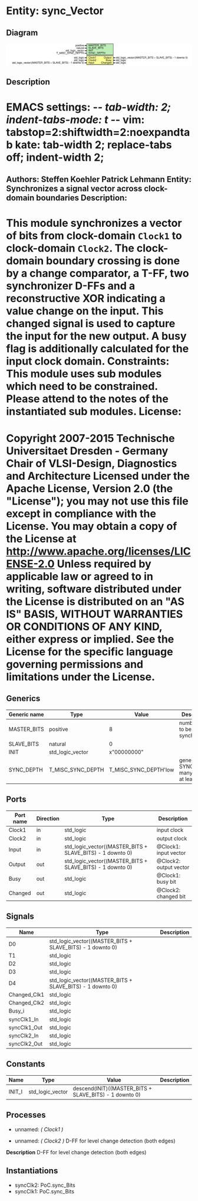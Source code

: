 # Entity: sync_Vector
## Diagram
![Diagram](sync_Vector.svg "Diagram")
## Description
EMACS settings: -*-  tab-width: 2; indent-tabs-mode: t -*-
vim: tabstop=2:shiftwidth=2:noexpandtab
kate: tab-width 2; replace-tabs off; indent-width 2;
=============================================================================
Authors:         Steffen Koehler
                 Patrick Lehmann
Entity:          Synchronizes a signal vector across clock-domain boundaries
Description:
-------------------------------------
This module synchronizes a vector of bits from clock-domain ``Clock1`` to
clock-domain ``Clock2``. The clock-domain boundary crossing is done by a
change comparator, a T-FF, two synchronizer D-FFs and a reconstructive
XOR indicating a value change on the input. This changed signal is used
to capture the input for the new output. A busy flag is additionally
calculated for the input clock domain.
Constraints:
  This module uses sub modules which need to be constrained. Please
  attend to the notes of the instantiated sub modules.
License:
=============================================================================
Copyright 2007-2015 Technische Universitaet Dresden - Germany
                    Chair of VLSI-Design, Diagnostics and Architecture
Licensed under the Apache License, Version 2.0 (the "License");
you may not use this file except in compliance with the License.
You may obtain a copy of the License at
   http://www.apache.org/licenses/LICENSE-2.0
Unless required by applicable law or agreed to in writing, software
distributed under the License is distributed on an "AS IS" BASIS,
WITHOUT WARRANTIES OR CONDITIONS OF ANY KIND, either express or implied.
See the License for the specific language governing permissions and
limitations under the License.
=============================================================================
## Generics
| Generic name | Type              | Value                 | Description                                 |
| ------------ | ----------------- | --------------------- | ------------------------------------------- |
| MASTER_BITS  | positive          | 8                     | number of bit to be synchronized            |
| SLAVE_BITS   | natural           | 0                     |                                             |
| INIT         | std_logic_vector  | x"00000000"           |                                             |
| SYNC_DEPTH   | T_MISC_SYNC_DEPTH | T_MISC_SYNC_DEPTH'low | generate SYNC_DEPTH many stages, at least 2 |
## Ports
| Port name | Direction | Type                                                      | Description             |
| --------- | --------- | --------------------------------------------------------- | ----------------------- |
| Clock1    | in        | std_logic                                                 | <Clock>  input clock    |
| Clock2    | in        | std_logic                                                 | <Clock>  output clock   |
| Input     | in        | std_logic_vector((MASTER_BITS + SLAVE_BITS) - 1 downto 0) | @Clock1:  input vector  |
| Output    | out       | std_logic_vector((MASTER_BITS + SLAVE_BITS) - 1 downto 0) | @Clock2:  output vector |
| Busy      | out       | std_logic                                                 | @Clock1:  busy bit      |
| Changed   | out       | std_logic                                                 | @Clock2:  changed bit   |
## Signals
| Name         | Type                                                      | Description |
| ------------ | --------------------------------------------------------- | ----------- |
| D0           | std_logic_vector((MASTER_BITS + SLAVE_BITS) - 1 downto 0) |             |
| T1           | std_logic                                                 |             |
| D2           | std_logic                                                 |             |
| D3           | std_logic                                                 |             |
| D4           | std_logic_vector((MASTER_BITS + SLAVE_BITS) - 1 downto 0) |             |
| Changed_Clk1 | std_logic                                                 |             |
| Changed_Clk2 | std_logic                                                 |             |
| Busy_i       | std_logic                                                 |             |
| syncClk1_In  | std_logic                                                 |             |
| syncClk1_Out | std_logic                                                 |             |
| syncClk2_In  | std_logic                                                 |             |
| syncClk2_Out | std_logic                                                 |             |
## Constants
| Name   | Type             | Value                                                   | Description |
| ------ | ---------------- | ------------------------------------------------------- | ----------- |
| INIT_I | std_logic_vector |  descend(INIT)((MASTER_BITS + SLAVE_BITS) - 1 downto 0) |             |
## Processes
- unnamed: _( Clock1 )_

- unnamed: _( Clock2 )_
D-FF for level change detection (both edges)

**Description**
D-FF for level change detection (both edges)

## Instantiations
- syncClk2: PoC.sync_Bits
- syncClk1: PoC.sync_Bits
